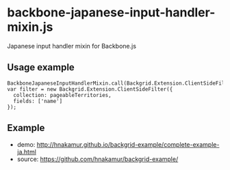 backbone-japanese-input-handler-mixin.js
========================================

Japanese input handler mixin for Backbone.js

## Usage example

```
BackboneJapaneseInputHandlerMixin.call(Backgrid.Extension.ClientSideFilter.prototype);
var filter = new Backgrid.Extension.ClientSideFilter({
  collection: pageableTerritories,
  fields: ['name']
});
```

## Example

* demo: http://hnakamur.github.io/backgrid-example/complete-example-ja.html
* source: https://github.com/hnakamur/backgrid-example/
